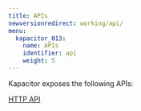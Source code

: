 ```yaml
---
title: APIs
newversionredirect: working/api/
menu:
  kapacitor_013:
    name: APIs
    identifier: api
    weight: 5
---
```


Kapacitor exposes the following APIs:

[HTTP API](http-api/)
